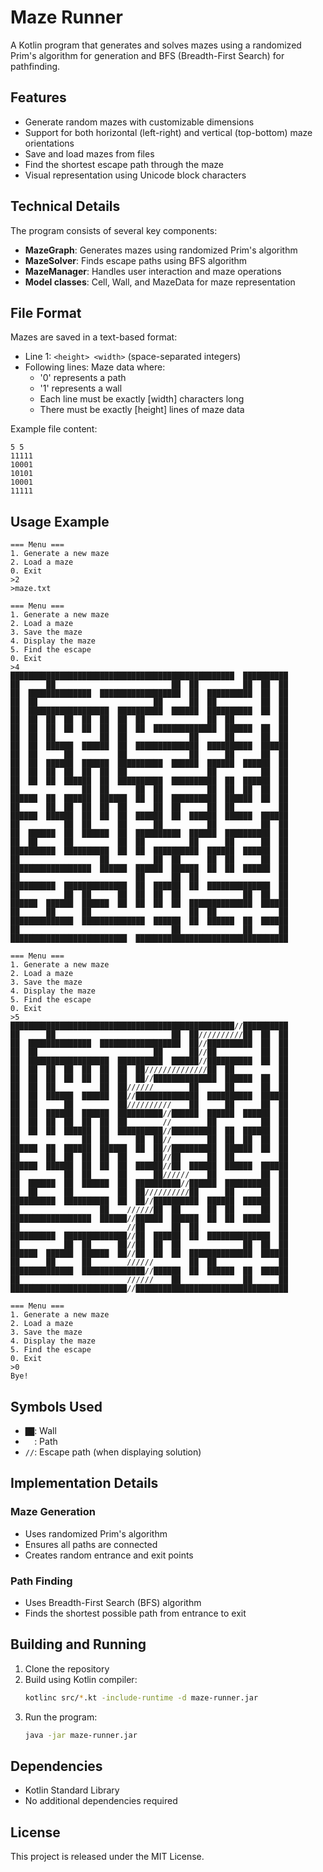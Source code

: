 # Maze Runner

A Kotlin program that generates and solves mazes using a randomized Prim's algorithm for generation and BFS (Breadth-First Search) for pathfinding.

## Features

- Generate random mazes with customizable dimensions
- Support for both horizontal (left-right) and vertical (top-bottom) maze orientations
- Save and load mazes from files
- Find the shortest escape path through the maze
- Visual representation using Unicode block characters

## Technical Details

The program consists of several key components:

- **MazeGraph**: Generates mazes using randomized Prim's algorithm
- **MazeSolver**: Finds escape paths using BFS algorithm
- **MazeManager**: Handles user interaction and maze operations
- **Model classes**: Cell, Wall, and MazeData for maze representation

## File Format

Mazes are saved in a text-based format:
- Line 1: `<height> <width>` (space-separated integers)
- Following lines: Maze data where:
  - '0' represents a path
  - '1' represents a wall
  - Each line must be exactly [width] characters long
  - There must be exactly [height] lines of maze data

Example file content:
```
5 5
11111
10001
10101
10001
11111
```

## Usage Example

```
=== Menu ===
1. Generate a new maze
2. Load a maze
0. Exit
>2
>maze.txt

=== Menu ===
1. Generate a new maze
2. Load a maze
3. Save the maze
4. Display the maze
5. Find the escape
0. Exit
>4
██████████████████████████████████████████████████  ██████████
██      ██                          ██  ██          ██  ██  ██
██  ██████████████  ██████████████████  ██  ██████████  ██  ██
██  ██                          ██      ██  ██          ██  ██
██  ██████████████████  ██████████  ██████  ██████████  ██  ██
██  ██  ██  ██  ██  ██  ██  ██              ██  ██          ██
██  ██  ██  ██  ██  ██  ██  ██  ██████████████  ██████  ██  ██
██  ██  ██          ██  ██              ██      ██      ██  ██
██  ██  ██████  ██████  ██  ██████████████  ██████████  ██████
██  ██      ██          ██              ██      ██      ██  ██
██  ██  ██████  ██████  ██████████  ██████  ██████  ██████  ██
██  ██  ██  ██  ██  ██  ██                  ██          ██  ██
██  ██  ██  ██████  ██  ██████████  ██████████  ██  ██████  ██
██              ██  ██      ██  ██          ██  ██  ██  ██  ██
██████  ██  ██████  ██████  ██  ██  ██████████  ██████  ██  ██
██      ██  ██  ██  ██  ██      ██  ██      ██  ██          ██
██████  ██████  ██  ██  ██  ██████  ██  ██████  ██████  ██████
██          ██  ██      ██      ██          ██          ██  ██
██  ██████  ██  ██████  ██  ██████████  ██████  ██████████  ██
██  ██      ██          ██  ██          ██      ██      ██  ██
██████████  ██████████  ██  ██  ██████████  ██████  ██████  ██
██                  ██          ██  ██      ██  ██      ██  ██
██████████████████  ██████  ██████  ██████  ██  ██  ██████  ██
██                          ██      ██  ██                  ██
██████████  ██████████████  ██  ██████  ██  ██████████████  ██
██          ██  ██      ██  ██  ██  ██              ██  ██  ██
██████  ██████  ██████  ██  ██  ██  ██  ██████████████  ██████
██      ██      ██                      ██  ██              ██
██████████████  ██████████████  ██████  ██  ██████  ██  ██████
██                                  ██              ██      ██
██████████████████████████  ██████████████████████████████████

=== Menu ===
1. Generate a new maze
2. Load a maze
3. Save the maze
4. Display the maze
5. Find the escape
0. Exit
>5
██████████████████████████████████████████████████//██████████
██      ██                          ██  ██//////////██  ██  ██
██  ██████████████  ██████████████████  ██//██████████  ██  ██
██  ██                          ██      ██//██          ██  ██
██  ██████████████████  ██████████  ██████//██████████  ██  ██
██  ██  ██  ██  ██  ██  ██  ██//////////////██  ██          ██
██  ██  ██  ██  ██  ██  ██  ██//██████████████  ██████  ██  ██
██  ██  ██          ██  ██//////        ██      ██      ██  ██
██  ██  ██████  ██████  ██//██████████████  ██████████  ██████
██  ██      ██          ██//////////    ██      ██      ██  ██
██  ██  ██████  ██████  ██████████//██████  ██████  ██████  ██
██  ██  ██  ██  ██  ██  ██        //        ██          ██  ██
██  ██  ██  ██████  ██  ██████████//██████████  ██  ██████  ██
██              ██  ██      ██  ██//        ██  ██  ██  ██  ██
██████  ██  ██████  ██████  ██  ██//██████████  ██████  ██  ██
██      ██  ██  ██  ██  ██      ██//██      ██  ██          ██
██████  ██████  ██  ██  ██  ██████//██  ██████  ██████  ██████
██          ██  ██      ██      ██//////    ██          ██  ██
██  ██████  ██  ██████  ██  ██████████//██████  ██████████  ██
██  ██      ██          ██  ██//////////██      ██      ██  ██
██████████  ██████████  ██  ██//██████████  ██████  ██████  ██
██                  ██    //////██  ██      ██  ██      ██  ██
██████████████████  ██████//██████  ██████  ██  ██  ██████  ██
██                        //██      ██  ██                  ██
██████████  ██████████████//██  ██████  ██  ██████████████  ██
██          ██  ██      ██//██  ██  ██              ██  ██  ██
██████  ██████  ██████  ██//██  ██  ██  ██████████████  ██████
██      ██      ██        //////        ██  ██              ██
██████████████  ██████████████//██████  ██  ██████  ██  ██████
██                        //////    ██              ██      ██
██████████████████████████//██████████████████████████████████

=== Menu ===
1. Generate a new maze
2. Load a maze
3. Save the maze
4. Display the maze
5. Find the escape
0. Exit
>0
Bye!
```

## Symbols Used

- `██`: Wall
- `  `: Path
- `//`: Escape path (when displaying solution)

## Implementation Details

### Maze Generation
- Uses randomized Prim's algorithm
- Ensures all paths are connected
- Creates random entrance and exit points

### Path Finding
- Uses Breadth-First Search (BFS) algorithm
- Finds the shortest possible path from entrance to exit

## Building and Running

1. Clone the repository
2. Build using Kotlin compiler:
   ```bash
   kotlinc src/*.kt -include-runtime -d maze-runner.jar
   ```
3. Run the program:
   ```bash
   java -jar maze-runner.jar
   ```

## Dependencies

- Kotlin Standard Library
- No additional dependencies required

## License

This project is released under the MIT License.
